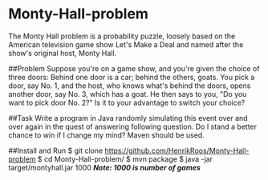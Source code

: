 Monty-Hall-problem
==================

The Monty Hall problem is a probability puzzle, loosely based on the American television game show Let's Make a Deal and named after the show's original host, Monty Hall.

##Problem
Suppose you're on a game show, and you're given the choice of three doors: Behind one door is a car; behind the others, goats. You pick a door, say No. 1, and the host, who knows what's behind the doors, opens another door, say No. 3, which has a goat. He then says to you, "Do you want to pick door No. 2?" Is it to your advantage to switch your choice?

##Task
Write a program in Java randomly simulating this event over and over again in the quest of answering following question. Do I stand a better chance to win if I change my mind? Maven should be used.

##Install and Run
    $ git clone https://github.com/HenrikRoos/Monty-Hall-problem
    $ cd Monty-Hall-problem/
    $ mvn package
    $ java -jar target/montyhall.jar 1000
***Note: 1000 is number of games***
